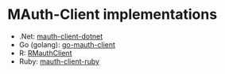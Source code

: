 # MAuth-Client implementations

- .Net: [mauth-client-dotnet](https://github.com/mdsol/mauth-client-dotnet)
- Go (golang): [go-mauth-client](https://github.com/mdsol/go-mauth-client)
- R: [RMauthClient](https://github.com/mdsol/RMauthClient)
- Ruby: [mauth-client-ruby](https://github.com/mdsol/mauth-client-ruby)
